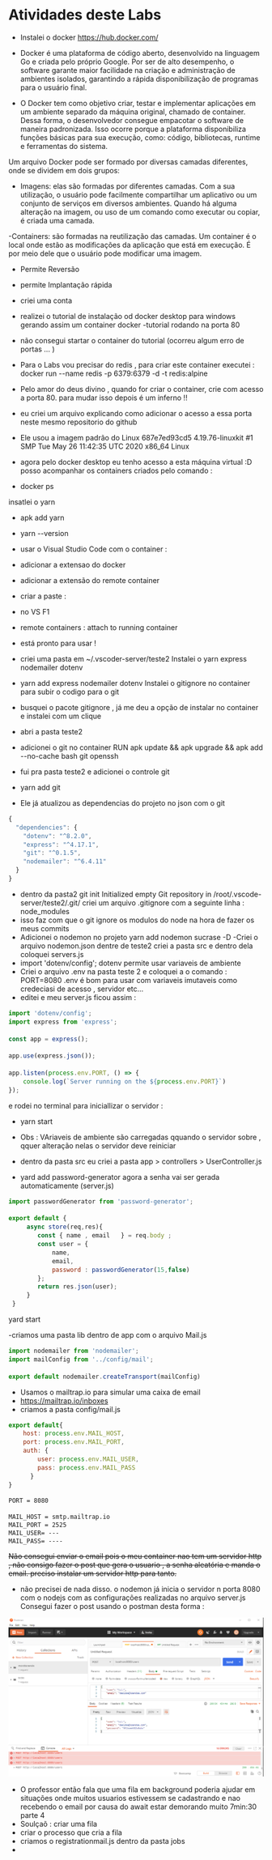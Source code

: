 # Atividades deste Labs 

- Instalei o docker https://hub.docker.com/

-  Docker é uma plataforma de código aberto, desenvolvido na linguagem Go e criada pelo próprio Google. 
Por ser de alto desempenho, o software garante maior facilidade na criação e administração de ambientes isolados, 
garantindo a rápida disponibilização de programas para o usuário final.

- O Docker tem como objetivo criar, testar e implementar aplicações em um ambiente separado da máquina original,
chamado de container. Dessa forma, o desenvolvedor consegue empacotar o software de maneira padronizada. 
Isso ocorre porque a plataforma disponibiliza funções básicas para sua execução,
como: código, bibliotecas, runtime e ferramentas do sistema.

Um arquivo Docker pode ser formado por diversas camadas diferentes, onde se dividem em dois grupos:

- Imagens: elas são formadas por diferentes camadas. Com a sua utilização, o usuário pode facilmente compartilhar 
um aplicativo ou um conjunto de serviços em diversos ambientes. Quando há alguma alteração na imagem, 
ou uso de um comando como executar ou copiar, é criada uma camada.

-Containers: são formadas na reutilização das camadas. Um container é o local onde estão as modificações da
aplicação que está em execução. É por meio dele que o usuário pode modificar uma imagem.

- Permite Reversão

- permite Implantação rápida

- criei uma conta 

- realizei o tutorial de instalação od docker desktop para windows gerando assim um container docker -tutorial rodando na porta 80 

-  não consegui startar o container do tutorial (ocorreu algum erro de portas ... ) 

- Para o Labs vou precisar do redis , para criar este container executei : 
docker run --name redis -p 6379:6379 -d -t redis:alpine
- Pelo amor do deus divino , quando for criar o container, crie com acesso a porta 80. para mudar isso depois é um inferno !! 
- eu criei um arquivo explicando como adicionar o acesso a essa porta neste mesmo repositorio do github 
- Ele usou a imagem padrão do  Linux 687e7ed93cd5 4.19.76-linuxkit #1 SMP Tue May 26 11:42:35 UTC 2020 x86_64 Linux
- agora pelo docker desktop eu tenho acesso a esta máquina virtual :D 
posso acompanhar os containers criados pelo comando : 
- docker ps

 insatlei o yarn 
- apk add yarn
- yarn --version

- usar o Visual Studio Code com o container : 
- adicionar a extensao do docker 
- adicionar a extensão do remote container 
- criar a paste : 
- no VS F1 
- remote containers : attach to running container 

- está pronto para usar ! 

- criei uma pasta em ~/.vscoder-server/teste2
Instalei o yarn express nodemailer dotenv
- yarn add express nodemailer dotenv
Instalei o gitignore no container para subir o codigo para o git 
- busquei o pacote gitignore , já me deu a opção de instalar no container e instalei com um clique 
- abri a pasta teste2 

- adicionei o git no container 
RUN apk update && apk upgrade && apk add --no-cache bash git openssh
- fui pra pasta teste2 e adicionei o controle git 
- yarn add git 
- Ele já atualizou as dependencias do projeto no json com o git 
```Javascript
{
  "dependencies": {
    "dotenv": "^8.2.0",
    "express": "^4.17.1",
    "git": "^0.1.5",
    "nodemailer": "^6.4.11"
  }
}
```
- dentro da pasta2 git init 
Initialized empty Git repository in /root/.vscode-server/teste2/.git/
criei um arquivo .gitignore com a seguinte linha : node_modules
- isso faz com que o git ignore os modulos do node na hora de fazer os meus commits
- Adicionei o nodemon no projeto 
yarn add nodemon sucrase -D
-Criei o arquivo nodemon.json dentre de teste2 
criei a pasta src e dentro dela coloquei servers.js 
- import 'dotenv/config';
dotenv permite usar variaveis de ambiente 
- Criei o arquivo .env na pasta teste 2 e coloquei a o comando : PORT=8080
.env é bom para usar com variaveis imutaveis como credeciasi de acesso , servidor etc... 
- editei e meu server.js ficou assim : 
```Javascript 
import 'dotenv/config';
import express from 'express'; 

const app = express();

app.use(express.json());

app.listen(process.env.PORT, () => {
    console.log(`Server running on the ${process.env.PORT}`)
});
```
e rodei no terminal para iniciallizar o servidor : 
- yarn start
- Obs : VAriaveis de ambiente são carregadas qquando o servidor sobre , qquer alteração nelas o servidor deve reiniciar 

- dentro da pasta src eu criei a pasta app > controllers > UserController.js 
- yard add password-generator 
agora a senha vai ser gerada automaticamente (server.js) 
```Javascript
import passwordGenerator from 'password-generator';

export default {
     async store(req,res){
        const { name , email   } = req.body ; 
        const user = {
            name, 
            email, 
            password : passwordGenerator(15,false)
        };
        return res.json(user);
     }
 }
 ```
 yard start
 
 -criamos uma pasta lib dentro de app com o arquivo Mail.js 
 ```Javascript 
import nodemailer from 'nodemailer';
import mailConfig from '../config/mail';

export default nodemailer.createTransport(mailConfig)
```

- Usamos o mailtrap.io para simular uma caixa de email 
- https://mailtrap.io/inboxes
- criamos a pasta config/mail.js 

```Javascript 
export default{
    host: process.env.MAIL_HOST, 
    port: process.env.MAIL_PORT, 
    auth: {
        user: process.env.MAIL_USER,
        pass: process.env.MAIL_PASS
      }
}
```

``` Usei minhas credenciais no .env para enviar o emal 
PORT = 8080

MAIL_HOST = smtp.mailtrap.io
MAIL_PORT = 2525
MAIL_USER= ---
MAIL_PASS= ----

```

<s>Não consegui enviar o email pois o meu container nao tem um servidor http , não consigo fazer o post que gera o usuario , a senha aleatória e manda o email. preciso instalar um servidor http para tanto. </s>
- não precisei de nada disso. o nodemon já inicia o servidor n porta 8080 com o nodejs com as configurações realizadas no arquivo server.js Consegui fazer o post usando o postman desta forma : 

![](https://github.com/luizrosalba/Tarefasem-background-utilizando-Nodejs-e-Redis/blob/master/Capturar.PNG?raw=true)

 
- O professor então fala que uma fila em background poderia ajudar em situações onde muitos usuarios estivessem se cadastrando e nao recebendo o email por causa do await estar demorando muito 
7min:30 parte 4 
- Soulçaõ : criar uma fila 
- criar o processo que cria a fila 
- criamos o registrationmail.js dentro da pasta jobs 
- 














